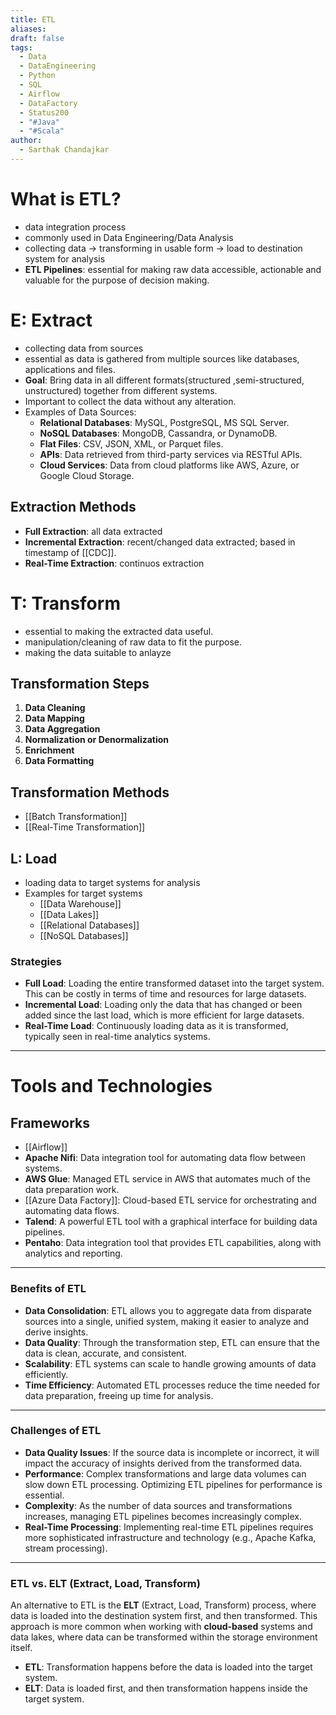 ```yaml
---
title: ETL
aliases: 
draft: false
tags:
  - Data
  - DataEngineering
  - Python
  - SQL
  - Airflow
  - DataFactory
  - Status200
  - "#Java"
  - "#Scala"
author:
  - Sarthak Chandajkar
---
```

# **What is ETL?** 
 
 - data integration process
 - commonly used in Data Engineering/Data Analysis
 - collecting data -> transforming in usable form -> load to destination system for analysis
 - **ETL Pipelines**: essential for making raw data accessible, actionable and valuable for the purpose of decision making.

# **E: Extract**

- collecting data from sources
- essential as data is gathered from multiple sources like databases, applications and files.
- **Goal**: Bring data in all different formats(structured ,semi-structured, unstructured) together from different systems.
- Important to collect the data without any alteration.
- Examples of Data Sources:
	- **Relational Databases**: MySQL, PostgreSQL, MS SQL Server.
	- **NoSQL Databases**: MongoDB, Cassandra, or DynamoDB.
	- **Flat Files**: CSV, JSON, XML, or Parquet files.
	- **APIs**: Data retrieved from third-party services via RESTful APIs.
	- **Cloud Services**: Data from cloud platforms like AWS, Azure, or Google Cloud Storage.


## **Extraction Methods**

- **Full Extraction**: all data extracted
- **Incremental Extraction**: recent/changed data extracted; based in timestamp of [[CDC]].
- **Real-Time Extraction**: continuos extraction


# **T: Transform**

- essential to making the extracted data useful.
- manipulation/cleaning of raw data to fit the purpose.
- making the data suitable to anlayze

## **Transformation Steps**

1. **Data Cleaning**
2. **Data Mapping**
3. **Data Aggregation**
4. **Normalization or Denormalization**
5. **Enrichment**
6. **Data Formatting**

## Transformation Methods

- [[Batch Transformation]]
- [[Real-Time Transformation]]

## L: Load

- loading data to target systems for analysis
- Examples for target systems
	- [[Data Warehouse]]
	- [[Data Lakes]]
	- [[Relational Databases]]
	- [[NoSQL Databases]]

### Strategies

- **Full Load**: Loading the entire transformed dataset into the target system. This can be costly in terms of time and resources for large datasets.
- **Incremental Load**: Loading only the data that has changed or been added since the last load, which is more efficient for large datasets.
- **Real-Time Load**: Continuously loading data as it is transformed, typically seen in real-time analytics systems.

--- 

# Tools and Technologies

## Frameworks

- [[Airflow]]
- **Apache Nifi**: Data integration tool for automating data flow between systems.
- **AWS Glue**: Managed ETL service in AWS that automates much of the data preparation work.
- [[Azure Data Factory]]: Cloud-based ETL service for orchestrating and automating data flows.
- **Talend**: A powerful ETL tool with a graphical interface for building data pipelines.
- **Pentaho**: Data integration tool that provides ETL capabilities, along with analytics and reporting.
---

### **Benefits of ETL**

- **Data Consolidation**: ETL allows you to aggregate data from disparate sources into a single, unified system, making it easier to analyze and derive insights.
- **Data Quality**: Through the transformation step, ETL can ensure that the data is clean, accurate, and consistent.
- **Scalability**: ETL systems can scale to handle growing amounts of data efficiently.
- **Time Efficiency**: Automated ETL processes reduce the time needed for data preparation, freeing up time for analysis.

---

### **Challenges of ETL**

- **Data Quality Issues**: If the source data is incomplete or incorrect, it will impact the accuracy of insights derived from the transformed data.
- **Performance**: Complex transformations and large data volumes can slow down ETL processing. Optimizing ETL pipelines for performance is essential.
- **Complexity**: As the number of data sources and transformations increases, managing ETL pipelines becomes increasingly complex.
- **Real-Time Processing**: Implementing real-time ETL pipelines requires more sophisticated infrastructure and technology (e.g., Apache Kafka, stream processing).

---

### **ETL vs. ELT (Extract, Load, Transform)**

An alternative to ETL is the **ELT** (Extract, Load, Transform) process, where data is loaded into the destination system first, and then transformed. This approach is more common when working with **cloud-based** systems and data lakes, where data can be transformed within the storage environment itself.

- **ETL**: Transformation happens before the data is loaded into the target system.
- **ELT**: Data is loaded first, and then transformation happens inside the target system.